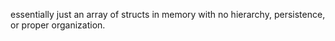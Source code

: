 essentially just an array of structs in memory with no hierarchy, persistence, or proper organization.
